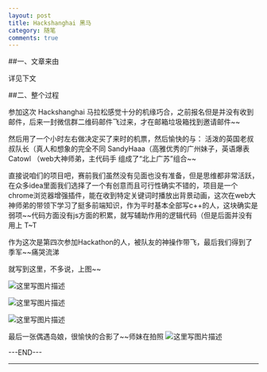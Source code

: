 ```yaml
---
layout: post
title: Hackshanghai 黑马
category: 随笔
comments: true
---
```


##一、文章来由

详见下文

##二、整个过程

参加这次 Hackshanghai 马拉松感觉十分的机缘巧合，之前报名但是并没有收到邮件，后来一封微信群二维码邮件飞过来，才在邮箱垃圾箱找到邀请邮件~~

然后用了一个小时左右做决定买了来时的机票，然后愉快的与：
活泼的英国老叔叔队长（真人和想象的完全不同
SandyHaaa（高雅优秀的广州妹子，英语爆表
Catowl （web大神师弟，主代码手
组成了“北上广苏”组合~~

直接说咱们的项目吧，赛前我们虽然没有见面也没有准备，但是思维都非常活跃，在众多idea里面我们选择了一个有创意而且可行性确实不错的，项目是一个chrome浏览器增强插件，能在收到特定关键词时播放出背景动画，这次在web大神师弟的带领下学习了挺多前端知识，作为平时基本全部写c++的人，这块确实是弱项~~代码方面没有js方面的积累，就写辅助作用的逻辑代码（但是后面并没有用上 T~T

作为这次是第四次参加Hackathon的人，被队友的神操作带飞，最后我们得到了季军~~痛哭流涕

就写到这里，不多说，上图~~

![这里写图片描述](http://7xngrd.com1.z0.glb.clouddn.com/2.pic_hd_1.jpg)

![这里写图片描述](http://img.blog.csdn.net/20151110161935644)

![这里写图片描述](http://img.blog.csdn.net/20151110161951234)

最后一张偶遇岛娘，很愉快的合影了~~师妹在拍照
![这里写图片描述](http://img.blog.csdn.net/20151110162005973)

---END---

---